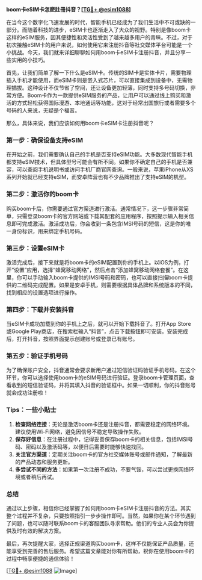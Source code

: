 **boom卡eSIM卡怎麽註冊抖音？[[TG💪+ @esim1088](https://t.me/s/esim1088)]**

在当今这个数字化飞速发展的时代，智能手机已经成为了我们生活中不可或缺的一部分。而随着科技的进步，eSIM卡也逐渐走入了大众的视野。特别是像boom卡这样的eSIM服务，因其便捷性和灵活性受到了越来越多用户的青睐。不过，对于初次接触eSIM卡的用户来说，如何使用它来注册抖音等社交媒体平台可能是一个小挑战。今天，我们就来详细聊聊如何用boom卡eSIM卡注册抖音，并且分享一些实用的小技巧。

首先，让我们简单了解一下什么是eSIM卡。传统的SIM卡是实体卡片，需要物理插入手机才能使用，而eSIM卡则是嵌入式芯片，可以直接集成到设备中，无需物理插拔。这种设计不仅节省了空间，还让设备更加轻薄，同时支持多号码切换，非常方便。Boom卡作为一款提供eSIM服务的产品，让用户可以通过线上购买和激活的方式轻松获得国际漫游、本地通话等功能，这对于经常出国旅行或者需要多个号码的人来说，无疑是个福音。

那么，具体来说，我们应该如何用boom卡eSIM卡注册抖音呢？

### **第一步：确保设备支持eSIM**
在开始之前，我们需要确认自己的手机是否支持eSIM功能。大多数现代智能手机都支持eSIM技术，但具体型号可能会有所不同。如果你不确定自己的手机是否兼容，可以查阅手机说明书或访问手机厂商官网查询。一般来说，苹果iPhone从XS系列开始就已经支持eSIM，而安卓阵营也有不少品牌推出了支持eSIM的机型。

### **第二步：激活你的boom卡**
购买boom卡后，你需要通过官方渠道进行激活。通常情况下，这一步骤非常简单，只需登录boom卡的官方网站或下载其配套的应用程序，按照提示输入相关信息即可完成激活。激活成功后，你会收到一条包含IMSI号码的短信，这是你的唯一身份标识，用来绑定手机号码。

### **第三步：设置eSIM卡**
激活完成后，接下来就是将boom卡的eSIM配置到你的手机上。以iOS为例，打开“设置”应用，选择“蜂窝移动网络”，然后点击“添加蜂窝移动网络套餐”。在这里，你可以手动输入boom卡提供的IMSI号码和密码，也可以直接扫描boom卡提供的二维码完成配置。如果是安卓手机，则需要根据具体品牌和系统版本的不同，找到相应的设置选项进行操作。

### **第四步：下载并安装抖音**
当eSIM卡成功加载到你的手机上之后，就可以开始下载抖音了。打开App Store或Google Play商店，在搜索栏输入“抖音”，点击下载按钮即可安装。安装完成后，打开抖音，按照界面提示创建账号或登录已有账号。

### **第五步：验证手机号码**
为了确保账户安全，抖音通常会要求新用户通过短信验证码验证手机号码。在这个环节，你可以选择使用boom卡的eSIM号码进行验证。登录boom卡管理页面，查看收到的短信验证码，并将其填入抖音的验证框中。如果一切顺利，你的抖音账号就会成功注册啦！

### **Tips：一些小贴士**
1. **检查网络连接**：无论是激活boom卡还是注册抖音，都需要稳定的网络环境。建议使用Wi-Fi网络，避免因信号不稳定导致操作失败。
2. **保存好信息**：在注册过程中，记得妥善保存boom卡的相关信息，包括IMSI号码、密码以及激活码等，以便日后需要时能够快速找回。
3. **关注官方渠道**：定期关注boom卡的官方社交媒体账号或邮件通知，了解最新的产品动态和服务更新。
4. **多尝试不同的方法**：如果第一次注册不成功，不要气馁，可以尝试更换网络环境或者稍后再试。

### **总结**
通过以上步骤，相信你已经掌握了如何用boom卡eSIM卡注册抖音的方法。其实整个过程并不复杂，只要按照指引一步步操作即可。当然，如果你在某个环节遇到了问题，也可以随时联系boom卡的客服团队寻求帮助。他们的专业人员会为你提供及时有效的解决方案。

最后，再次提醒大家，选择正规渠道购买boom卡，这样不仅能保证产品质量，还能享受到完善的售后服务。希望这篇文章能对你有所帮助，祝你在使用boom卡的过程中畅享便捷的通信体验！

[[TG💪+ @esim1088](https://t.me/s/esim1088) ![Image](https://i.postimg.cc/4NQfJmqS/Snipaste-2025-05-13-00-14-12.png)]